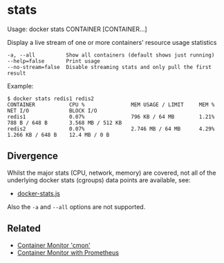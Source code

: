 # stats

Usage: docker stats CONTAINER [CONTAINER...]

Display a live stream of one or more containers' resource usage statistics

    -a, --all          Show all containers (default shows just running)
    --help=false       Print usage
    --no-stream=false  Disable streaming stats and only pull the first result

Example:

    $ docker stats redis1 redis2
    CONTAINER           CPU %               MEM USAGE / LIMIT     MEM %               NET I/O             BLOCK I/O
    redis1              0.07%               796 KB / 64 MB        1.21%               788 B / 648 B       3.568 MB / 512 KB
    redis2              0.07%               2.746 MB / 64 MB      4.29%               1.266 KB / 648 B    12.4 MB / 0 B


## Divergence

Whilst the major stats (CPU, network, memory) are covered, not all of the
underlying docker stats (cgroups) data points are available, see:

- [docker-stats.js](https://github.com/joyent/sdc-cn-agent/blob/master/bin/docker-stats.js)

Also the `-a` and `--all` options are not supported.

## Related

- [Container Monitor 'cmon'](https://github.com/joyent/triton-cmon/tree/master/docs)
- [Container Monitor with Prometheus](https://docs.joyent.com/public-cloud/api-access/prometheus)
